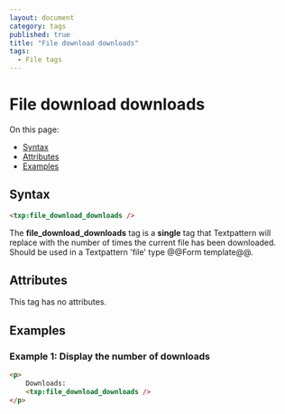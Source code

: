 ```yaml
---
layout: document
category: tags
published: true
title: "File download downloads"
tags:
  - File tags
---
```


# File download downloads

On this page:

* [Syntax](#user-content-syntax)
* [Attributes](#user-content-attributes)
* [Examples](#user-content-examples)

## Syntax

~~~ html
<txp:file_download_downloads />
~~~

The **file_download_downloads** tag is a __single__ tag that Textpattern will replace with the number of times the current file has been downloaded. Should be used in a Textpattern 'file' type @@Form template@@.

## Attributes

This tag has no attributes.

## Examples

### Example 1: Display the number of downloads

~~~ html
<p>
    Downloads:
    <txp:file_download_downloads />
</p>
